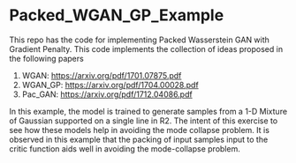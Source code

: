 # Packed_WGAN_GP_Example
This repo has the code for implementing Packed Wasserstein GAN with Gradient Penalty.
This code implements the collection of ideas proposed in the following papers
1. WGAN: https://arxiv.org/pdf/1701.07875.pdf
2. WGAN_GP: https://arxiv.org/pdf/1704.00028.pdf
3. Pac_GAN: https://arxiv.org/pdf/1712.04086.pdf

In this example, the model is trained to generate samples from a 1-D Mixture of Gaussian supported on a single line in R2.
The intent of this exercise to see how these models help in avoiding the mode collapse problem.
It is observed in this example that the packing of input samples input to the critic function aids well in avoiding the mode-collapse problem.
